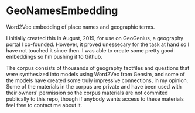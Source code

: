 # GeoNamesEmbedding
Word2Vec embedding of place names and geographic terms.

I initially created this in August, 2019, for use on GeoGenius, a geography portal I co-founded. However, it proved unessecary for the task at hand so I have not touched it since then. I was able to create some pretty good embeddings so I'm pushing it to Github.

The corpus consists of thousands of geography factfiles and questions that were synthesized into models using Word2Vec from Gensim, and some of the models have created some truly impressive connections, in my opinion. Some of the materials in the corpus are private and have been used with their owners' permission so the corpus materials are not commited publically to this repo, though if anybody wants access to these materials feel free to contact me about it.
